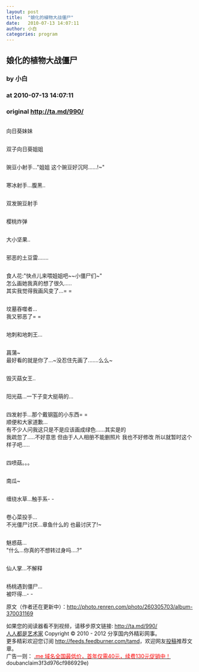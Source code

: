 ```yaml
---
layout: post
title:  "娘化的植物大战僵尸"
date:   2010-07-13 14:07:11
author: 小白
categories: program
---
```


## 娘化的植物大战僵尸
### by 小白
### at 2010-07-13 14:07:11
### original <http://ta.md/990/>

<p><img src="http://dulei.si/files/b2b6e452a7df8f60577d7a4b439e1bfc.jpg" alt=""></p><p>向日葵妹妹</p><p><span></span></p><p><img src="http://dulei.si/files/35b100ce518c23e6603a1b8df93f9fc2.jpg" alt=""></p><p>双子向日葵姐姐</p><p><img src="http://dulei.si/files/b24ac21bd317c81d414ae23b3fc352d4.jpg" alt=""></p><p>豌豆小射手..."姐姐 这个豌豆好沉阿......!~"</p><p><img src="http://dulei.si/files/5da129adb33d66dcf8ee97aec2c61fa7.jpg" alt=""></p><p>寒冰射手...腹黑..</p><p><img src="http://dulei.si/files/739f56d1ed8ded3a7687a1ea0c05120d.jpg" alt=""></p><p>双发豌豆射手</p><p><img src="http://dulei.si/files/db19ce4699299edbbf3a662d9420fdba.jpg" alt=""></p><p>樱桃炸弹</p><p><img src="http://dulei.si/files/d572ad901f67389b9fe9fdbac8553ed5.jpg" alt=""></p><p>大小坚果..</p><p><img src="http://dulei.si/files/d17ab19667cb5d6ef514b6a7c30a14cf.jpg" alt=""></p><p>邪恶的土豆雷.......</p><p><img src="http://dulei.si/files/2b7029509e138f0eb838440835005d7a.jpg" alt=""></p><p>食人花:"快点儿来喂姐姐吧~~小僵尸们~"<br> 怎么画她我真的想了很久.....<br> 其实我觉得我画风变了...= =</p><p><img src="http://dulei.si/files/0d155b665a37c0ffc5d40c43805ce7e3.jpg" alt=""></p><p>坟墓吞噬者...<br> 我又邪恶了= =</p><p><img src="http://dulei.si/files/173cccd88964c6c6c11f49e8b7127982.jpg" alt=""></p><p>地刺和地刺王...</p><p><img src="http://dulei.si/files/e91b727149553f83cb818901a4204fee.jpg" alt=""></p><p>菖蒲~<br> 最好看的就是你了...~没忍住先画了.......么么~</p><p><img src="http://dulei.si/files/1757c7b4bda40472436c8b37fe64d029.jpg" alt=""></p><p>毁灭菇女王..</p><p><img src="http://dulei.si/files/453ea4818319cadb19d5993c40cc9eca.jpg" alt=""></p><p>阳光菇...一下子变大挺萌的...</p><p><img src="http://dulei.si/files/a486d46e11c29fd0dbaa42d0709a18d2.jpg" alt=""></p><p>四发射手...那个戴钢盔的小东西= =<br> 顺便和大家道歉...<br> 有不少人问我这只是不是应该画成绿色......其实是的<br> 我疏忽了.....不好意思  但由于人人相册不能删照片 我也不好修改 所以就暂时这个样子吧.....</p><p><img src="http://dulei.si/files/3934889abfbd4760677e21e1498fdc65.jpg" alt=""></p><p>四喷菇。。。</p><p><img src="http://dulei.si/files/7f55bcfd900f3c679e189fcf67b5dda3.jpg" alt=""></p><p>南瓜~</p><p><img src="http://dulei.si/files/622101988bc1f678b8e5ca291fd6dd3f.jpg" alt=""></p><p>缠绕水草...触手系- -</p><p><img src="http://dulei.si/files/bf7e836e415a2af4d17cb50e8aa5a964.jpg" alt=""></p><p>卷心菜投手...<br> 不光僵尸讨厌...章鱼什么的 也最讨厌了!~</p><p><img src="http://dulei.si/files/7cc80e39216aa54e2314b5ed18d07721.jpg" alt=""></p><p>魅惑菇...<br> "什么...你真的不想转过身吗....?"</p><p><img src="http://dulei.si/files/3eb344f0ccbec23f0b8a400a6ccbb8f7.jpg" alt=""></p><p>仙人掌...不解释</p><p><img src="http://dulei.si/files/78d2bbdce73f09faa07f4a14a6f5ee77.jpg" alt=""></p><p>杨桃遇到僵尸...<br> 被吓得...- -</p><p>原文（作者还在更新中）：<a href="http://photo.renren.com/photo/260305703/album-370031169">http://photo.renren.com/photo/260305703/album-370031169</a></p><p>如果您的阅读器看不到视频，请移步原文链接: <a href="http://ta.md/990/">http://ta.md/990/</a> <br> <a href="http://ta.md/">人人都是艺术家</a> Copyright ©   2010 - 2012 分享国内外精彩网事。<br> 更多精彩欢迎您订阅 <a href="http://feeds.feedburner.com/tamd">http://feeds.feedburner.com/tamd</a>，欢迎网友<a href="http://ta.md/delivery/">投稿</a>推荐文章。<br> 广告一则： <a href="http://zi.mu/domain"><font color="red">.me 域名全国最低价，首年仅需40元，续费130元促销中！</font></a> doubanclaim3f3d976cf986929e)</p>